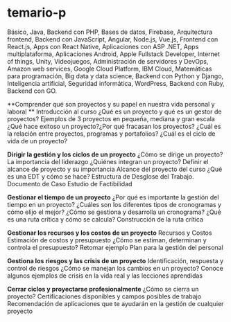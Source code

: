 # temario-p

Básico,  Java,  Backend con PHP,  Bases de datos,  Firebase,  Arquitectura frontend,  Backend con JavaScript,  Angular,  Node.js,  Vue.js,  Frontend con React.js,  Apps con React Native,  Aplicaciones con ASP .NET,  Apps multiplataforma,  Aplicaciones Android,  Apple Fullstack Developer,  Internet of things,  Unity,  Videojuegos,  Administración de servidores y DevOps,  Amazon web services,  Google Cloud Platform,  IBM Cloud,  Matemáticas para programación,  Big data y data science,  Backend con Python y Django,  Inteligencia artificial,  Seguridad informática,  WordPress,  Backend con Ruby,  Backend con GO.

**Comprender qué son proyectos y su papel en nuestra vida personal y laboral **
Introducción al curso
¿Qué es un proyecto y qué es un gestor de proyectos?
Ejemplos de 3 proyectos en pequeña, mediana y gran escala
¿Qué hace exitoso un proyecto?¿Por qué fracasan los proyectos?
¿Cuál es la relación entre proyectos, programas y portafolios?
¿Cuál es el ciclo de vida de un proyecto?

**Dirigir la gestión y los ciclos de un proyecto**
¿Cómo se dirige un proyecto? La importancia del liderazgo
¿Quiénes integran un proyecto?
Definir el alcance de proyecto y su importancia
Alcance del proyecto del curso
¿Qué es una EDT y cómo se hace? Estructura de Desglose del Trabajo.
Documento de Caso
Estudio de Factibilidad

**Gestionar el tiempo de un proyecto**
¿Por qué es importante la gestión del tiempo en un proyecto?
¿Cuáles son los diferentes tipos de cronogramas y cómo elijo el mejor?
¿Cómo se gestiona y desarrolla un cronograma?
¿Qué es una ruta crítica y cómo se calcula?
Construcción de la ruta crítica

**Gestionar los recursos y los costos de un proyecto**
Recursos y Costos
Estimación de costos y presupuesto
¿Cómo se estiman, determinan y controla el presupuesto? Retomar ejemplo
Plan para la gestión del personal

**Gestiona los riesgos y las crisis de un proyecto**
Identificación, respuesta y control de riesgos
¿Cómo se manejan los cambios en un proyecto? Conoce algunos ejemplos de crisis en la vida real y las lecciones aprendidas

**Cerrar ciclos y proyectarse profesionalmente**
¿Cómo se cierra un proyecto?
Certificaciones disponibles y campos posibles de trabajo
Recomendación de aplicaciones que te ayudarán en la gestión de cualquier proyecto
